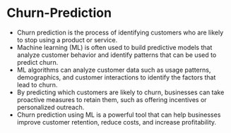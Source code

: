 # Churn-Prediction

* Churn prediction is the process of identifying customers who are likely to stop using a product or service.
* Machine learning (ML) is often used to build predictive models that analyze customer behavior and identify patterns that can be used to predict churn.
* ML algorithms can analyze customer data such as usage patterns, demographics, and customer interactions to identify the factors that lead to churn.
* By predicting which customers are likely to churn, businesses can take proactive measures to retain them, such as offering incentives or personalized outreach.
* Churn prediction using ML is a powerful tool that can help businesses improve customer retention, reduce costs, and increase profitability.
